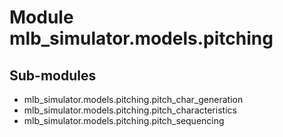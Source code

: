 Module mlb_simulator.models.pitching
====================================

Sub-modules
-----------
* mlb_simulator.models.pitching.pitch_char_generation
* mlb_simulator.models.pitching.pitch_characteristics
* mlb_simulator.models.pitching.pitch_sequencing